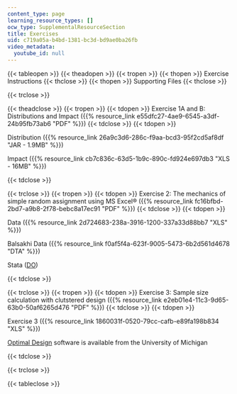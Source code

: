 ```yaml
---
content_type: page
learning_resource_types: []
ocw_type: SupplementalResourceSection
title: Exercises
uid: c719a05a-b4bd-1381-bc3d-bd9ae0ba26fb
video_metadata:
  youtube_id: null
---
```


{{< tableopen >}}
{{< theadopen >}}
{{< tropen >}}
{{< thopen >}}
Exercise Instructions
{{< thclose >}}
{{< thopen >}}
Supporting Files
{{< thclose >}}

{{< trclose >}}

{{< theadclose >}}
{{< tropen >}}
{{< tdopen >}}
Exercise 1A and B: Distributions and Impact ({{% resource_link e55dfc27-4ae9-6545-a3df-24b95fb73ab6 "PDF" %}})
{{< tdclose >}}
{{< tdopen >}}


Distribution ({{% resource_link 26a9c3d6-286c-f9aa-bcd3-95f2cd5af8df "JAR - 1.9MB" %}})

Impact ({{% resource_link cb7c836c-63d5-1b9c-890c-fd924e697db3 "XLS - 16MB" %}})


{{< tdclose >}}

{{< trclose >}}
{{< tropen >}}
{{< tdopen >}}
Exercise 2: The mechanics of simple random assignment using MS Excel® ({{% resource_link fc16bfbd-2bd7-a9b8-2f78-bebc8a17ec91 "PDF" %}})
{{< tdclose >}}
{{< tdopen >}}


Data ({{% resource_link 2d724683-238a-3916-1200-337a33d88bb7 "XLS" %}})

Balsakhi Data ({{% resource_link f0af5f4a-623f-9005-5473-6b2d561d4678 "DTA" %}})

Stata ([DO](./resolveuid/f1947482ba33fb6f763de283cee3a0f9))


{{< tdclose >}}

{{< trclose >}}
{{< tropen >}}
{{< tdopen >}}
Exercise 3: Sample size calculation with clutstered design ({{% resource_link e2eb01e4-11c3-9d65-63b0-50af6265d476 "PDF" %}})
{{< tdclose >}}
{{< tdopen >}}


Exercise 3 ({{% resource_link 1860031f-0520-79cc-cafb-e89fa198b834 "XLS" %}})

[Optimal Design](https://sites.google.com/site/optimaldesignsoftware/home) software is available from the University of Michigan


{{< tdclose >}}

{{< trclose >}}

{{< tableclose >}}
